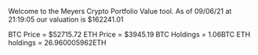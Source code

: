 Welcome to the Meyers Crypto Portfolio Value tool. 
As of 09/06/21 at 21:19:05 our valuation is $162241.01 

BTC Price = $52715.72
 ETH Price = $3945.19
BTC Holdings = 1.06BTC
 ETH holdings = 26.960005962ETH 
